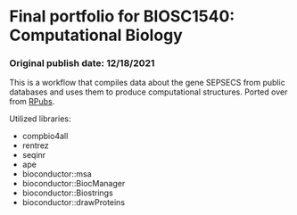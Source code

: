 # Final portfolio for BIOSC1540: Computational Biology
### Original publish date: 12/18/2021

This is a workflow that compiles data about the gene SEPSECS from public databases and uses them to produce computational structures. Ported over from [RPubs](https://rpubs.com/caoj/849000).

Utilized libraries:
- compbio4all
- rentrez
- seqinr
- ape
- bioconductor::msa
- bioconductor::BiocManager
- bioconductor::Biostrings
- bioconductor::drawProteins
